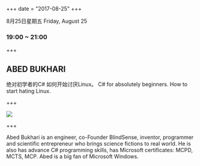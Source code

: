 +++
date = "2017-08-25"
+++

8月25日星期五
Friday, August 25
### 19:00 ~ 21:00 

+++

## ABED BUKHARI
绝对初学者的C# 如何开始讨厌Linux。
C# for absolutely beginners. 
How to start hating Linux.

+++

![](/images/abed.jpg)

+++

Abed Bukhari is an engineer, co-Founder BlindSense, inventor, programmer and scientific entrepreneur who brings science fictions to real world. He is also has advance C# programming skills, has Microsoft certificates: MCPD, MCTS, MCP. Abed is a big fan of Microsoft Windows.

